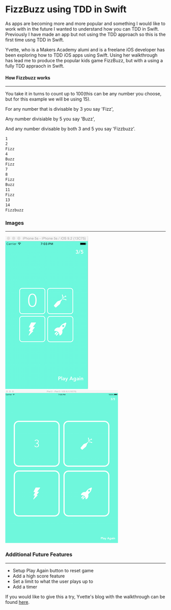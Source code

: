 # FizzBuzz using TDD in Swift
As apps are becoming more and more popular and something I would like to work with in the future I wanted to understand how you can TDD in Swift. Previously I have made an app but not using the TDD approach so this is the first time usng TDD in Swift.

Yvette, who is a Makers Academy alumi and is a freelane iOS developer has been exploring how to TDD iOS apps using Swift. Using her walkthrough has lead me to produce the popular kids game FizzBuzz, but with a using a fully TDD appraoch in Swift.

#### How Fizzbuzz works
---
You take it in turns to count up to 100(this can be any number you choose, but for this example we will be using 15).

For any number that is divisable by 3 you say 'Fizz',

Any number divisiable by 5 you say 'Buzz',

And any number divisable by both 3 and 5 you say 'Fizzbuzz'.
```
1
2
Fizz
4
Buzz
Fizz
7
8
Fizz
Buzz
11
Fizz
13
14
Fizzbuzz
```

### Images
---

![iphone5s](screenshots/5sScreenshot.png) ![ipad2](screenshots/ipad2Screenshot.png)

### Additional Future Features
---
* Setup Play Again button to reset game
* Add a high score feature
* Set a limit to what the user plays up to
* Add a timer

If you would like to give this a try, Yvette's blog with the walkthrough can be found [here](https://medium.com/@ynzc/getting-started-with-tdd-in-swift-2fab3e07204b#.11r7my9jm).